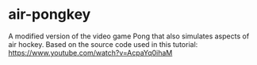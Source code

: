 # air-pongkey

A modified version of the video game Pong that also simulates aspects of air hockey.
Based on the source code used in this tutorial: https://www.youtube.com/watch?v=AcpaYq0ihaM
